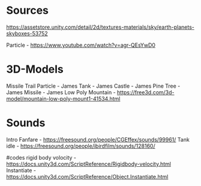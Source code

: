 # Sources
https://assetstore.unity.com/detail/2d/textures-materials/sky/earth-planets-skyboxes-53752

Particle - https://www.youtube.com/watch?v=agr-QEsYwD0

# 3D-Models
Missile Trail Particle - James
Tank - James
Castle - James
Pine Tree - James
Missile - James
Low Poly Mountain - https://free3d.com/3d-model/mountain-low-poly-mount1-41534.html

# Sounds
Intro Fanfare - https://freesound.org/people/CGEffex/sounds/99961/
Tank idle - https://freesound.org/people/ibirdfilm/sounds/128160/


#codes
rigid body volocity - https://docs.unity3d.com/ScriptReference/Rigidbody-velocity.html
Instantiate - https://docs.unity3d.com/ScriptReference/Object.Instantiate.html
